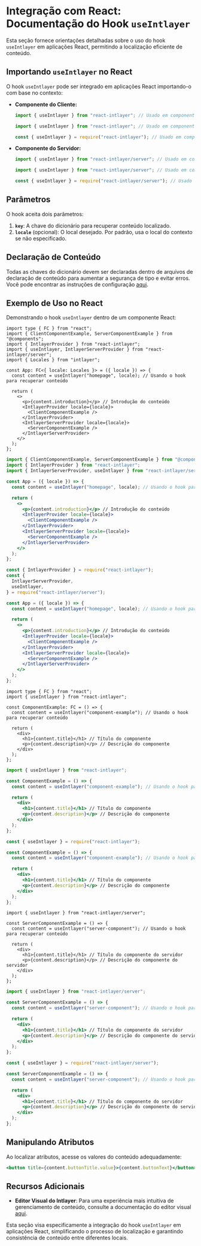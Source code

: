 # Integração com React: Documentação do Hook `useIntlayer`

Esta seção fornece orientações detalhadas sobre o uso do hook `useIntlayer` em aplicações React, permitindo a localização eficiente de conteúdo.

## Importando `useIntlayer` no React

O hook `useIntlayer` pode ser integrado em aplicações React importando-o com base no contexto:

- **Componente do Cliente:**

  ```typescript codeFormat="typescript"
  import { useIntlayer } from "react-intlayer"; // Usado em componentes React do lado do cliente
  ```

  ```javascript codeFormat="esm"
  import { useIntlayer } from "react-intlayer"; // Usado em componentes React do lado do cliente
  ```

  ```javascript codeFormat="commonjs"
  const { useIntlayer } = require("react-intlayer"); // Usado em componentes React do lado do cliente
  ```

- **Componente do Servidor:**

  ```typescript codeFormat="commonjs"
  import { useIntlayer } from "react-intlayer/server"; // Usado em componentes React do lado do servidor
  ```

  ```javascript codeFormat="esm"
  import { useIntlayer } from "react-intlayer/server"; // Usado em componentes React do lado do servidor
  ```

  ```javascript codeFormat="commonjs"
  const { useIntlayer } = require("react-intlayer/server"); // Usado em componentes React do lado do servidor
  ```

## Parâmetros

O hook aceita dois parâmetros:

1. **`key`**: A chave do dicionário para recuperar conteúdo localizado.
2. **`locale`** (opcional): O local desejado. Por padrão, usa o local do contexto se não especificado.

## Declaração de Conteúdo

Todas as chaves do dicionário devem ser declaradas dentro de arquivos de declaração de conteúdo para aumentar a segurança de tipo e evitar erros. Você pode encontrar as instruções de configuração [aqui](https://github.com/aymericzip/intlayer/blob/main/docs/pt/content_declaration/get_started.md).

## Exemplo de Uso no React

Demonstrando o hook `useIntlayer` dentro de um componente React:

```tsx fileName="src/app.tsx" codeFormat="typescript"
import type { FC } from "react";
import { ClientComponentExample, ServerComponentExample } from "@components";
import { IntlayerProvider } from "react-intlayer";
import { useIntlayer, IntlayerServerProvider } from "react-intlayer/server";
import { Locales } from "intlayer";

const App: FC<{ locale: Locales }> = ({ locale }) => {
  const content = useIntlayer("homepage", locale); // Usando o hook para recuperar conteúdo

  return (
    <>
      <p>{content.introduction}</p> // Introdução do conteúdo
      <IntlayerProvider locale={locale}>
        <ClientComponentExample />
      </IntlayerProvider>
      <IntlayerServerProvider locale={locale}>
        <ServerComponentExample />
      </IntlayerServerProvider>
    </>
  );
};
```

```jsx fileName="src/app.mjx" codeFormat="esm"
import { ClientComponentExample, ServerComponentExample } from "@components";
import { IntlayerProvider } from "react-intlayer";
import { IntlayerServerProvider, useIntlayer } from "react-intlayer/server";

const App = ({ locale }) => {
  const content = useIntlayer("homepage", locale); // Usando o hook para recuperar conteúdo

  return (
    <>
      <p>{content.introduction}</p> // Introdução do conteúdo
      <IntlayerProvider locale={locale}>
        <ClientComponentExample />
      </IntlayerProvider>
      <IntlayerServerProvider locale={locale}>
        <ServerComponentExample />
      </IntlayerServerProvider>
    </>
  );
};
```

```jsx fileName="src/app.csx" codeFormat="commonjs"
const { IntlayerProvider } = require("react-intlayer");
const {
  IntlayerServerProvider,
  useIntlayer,
} = require("react-intlayer/server");

const App = ({ locale }) => {
  const content = useIntlayer("homepage", locale); // Usando o hook para recuperar conteúdo

  return (
    <>
      <p>{content.introduction}</p> // Introdução do conteúdo
      <IntlayerProvider locale={locale}>
        <ClientComponentExample />
      </IntlayerProvider>
      <IntlayerServerProvider locale={locale}>
        <ServerComponentExample />
      </IntlayerServerProvider>
    </>
  );
};
```

```tsx fileName="src/components/ComponentExample.tsx" codeFormat="typescript"
import type { FC } from "react";
import { useIntlayer } from "react-intlayer";

const ComponentExample: FC = () => {
  const content = useIntlayer("component-example"); // Usando o hook para recuperar conteúdo

  return (
    <div>
      <h1>{content.title}</h1> // Título do componente
      <p>{content.description}</p> // Descrição do componente
    </div>
  );
};
```

```jsx fileName="src/components/ComponentExample.mjx" codeFormat="esm"
import { useIntlayer } from "react-intlayer";

const ComponentExample = () => {
  const content = useIntlayer("component-example"); // Usando o hook para recuperar conteúdo

  return (
    <div>
      <h1>{content.title}</h1> // Título do componente
      <p>{content.description}</p> // Descrição do componente
    </div>
  );
};
```

```jsx fileName="src/components/ComponentExample.csx" codeFormat="commonjs"
const { useIntlayer } = require("react-intlayer");

const ComponentExample = () => {
  const content = useIntlayer("component-example"); // Usando o hook para recuperar conteúdo

  return (
    <div>
      <h1>{content.title}</h1> // Título do componente
      <p>{content.description}</p> // Descrição do componente
    </div>
  );
};
```

```tsx fileName="src/components/ServerComponentExample.tsx" codeFormat="typescript"
import { useIntlayer } from "react-intlayer/server";

const ServerComponentExample = () => {
  const content = useIntlayer("server-component"); // Usando o hook para recuperar conteúdo

  return (
    <div>
      <h1>{content.title}</h1> // Título do componente do servidor
      <p>{content.description}</p> // Descrição do componente do servidor
    </div>
  );
};
```

```jsx fileName="src/components/ServerComponentExample.mjx" codeFormat="esm"
import { useIntlayer } from "react-intlayer/server";

const ServerComponentExample = () => {
  const content = useIntlayer("server-component"); // Usando o hook para recuperar conteúdo

  return (
    <div>
      <h1>{content.title}</h1> // Título do componente do servidor
      <p>{content.description}</p> // Descrição do componente do servidor
    </div>
  );
};
```

```jsx fileName="src/components/ServerComponentExample.csx" codeFormat="commonjs"
const { useIntlayer } = require("react-intlayer/server");

const ServerComponentExample = () => {
  const content = useIntlayer("server-component"); // Usando o hook para recuperar conteúdo

  return (
    <div>
      <h1>{content.title}</h1> // Título do componente do servidor
      <p>{content.description}</p> // Descrição do componente do servidor
    </div>
  );
};
```

## Manipulando Atributos

Ao localizar atributos, acesse os valores do conteúdo adequadamente:

```jsx
<button title={content.buttonTitle.value}>{content.buttonText}</button> // Utilizando título local
```

## Recursos Adicionais

- **Editor Visual do Intlayer**: Para uma experiência mais intuitiva de gerenciamento de conteúdo, consulte a documentação do editor visual [aqui](https://github.com/aymericzip/intlayer/blob/main/docs/pt/intlayer_editor.md).

Esta seção visa especificamente a integração do hook `useIntlayer` em aplicações React, simplificando o processo de localização e garantindo consistência de conteúdo entre diferentes locais.
